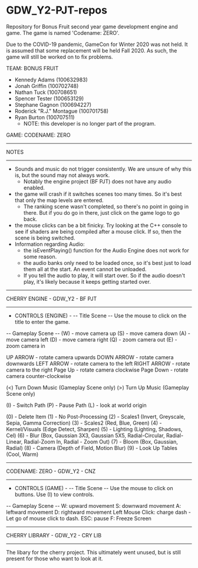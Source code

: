 # GDW_Y2-PJT-repos
Repository for Bonus Fruit second year game development engine and game.
The game is named 'Codename: ZERO'.

Due to the COVID-19 pandemic, GameCon for Winter 2020 was not held. It is assumed that some replacement will be held Fall 2020.
As such, the game will still be worked on to fix problems.

TEAM: BONUS FRUIT
- Kennedy Adams	(100632983)
- Jonah Griffin	(100702748)
- Nathan Tuck	(100708651)
- Spencer Tester (100653129)
- Stephane Gagnon (100694227)
- Roderick "R.J." Montague (100701758)
- Ryan Burton (100707511)
	- NOTE: this developer is no longer part of the program.

GAME: CODENAME: ZERO

*****
NOTES
*****
- Sounds and music do not trigger consistently. We are unsure of why this is, but the sound may not always work.
	- Notably the engine project (BF PJT) does not have any audio enabled.
- the game will crash if it switches scenes too many times. So it's best that only the map levels are entered.
	- The ranking scene wasn't completed, so there's no point in going in there. But if you do go in there, just click on the game logo to go back.
- the mouse clicks can be a bit finicky. Try looking at the C++ console to see if shaders are being compiled after a mouse click. If so, then the scene is being switched.
- Information regarding Audio:
	- the isEventPlaying() function for the Audio Engine does not work for some reason.
	- the audio banks only need to be loaded once, so it's best just to load them all at the start. An event cannot be unloaded.
	- If you tell the audio to play, it will start over. So if the audio doesn't play, it's likely because it keeps getting started over.

**********************************
CHERRY ENGINE - GDW_Y2 - BF PJT
**********************************
- CONTROLS (ENGINE) -
-- Title Scene --
Use the mouse to click on the title to enter the game.

-- Gameplay Scene --
(W) - move camera up
(S) - move camera down
(A) - move camera left
(D) - move camera right
(Q) - zoom camera out
(E) - zoom camera in

UP ARROW - rotate camera upwards
DOWN ARROW - rotate camera downwards
LEFT ARROW - rotate camera to the left
RIGHT ARROW - rotate camera to the right
Page Up - rotate camera clockwise
Page Down - rotate camera counter-clockwise

(<) Turn Down Music (Gameplay Scene only)
(>) Turn Up Music (Gameplay Scene only)

(I) - Switch Path
(P) - Pause Path
(L) - look at world origin

(0) - Delete Item
(1) - No Post-Processing
(2) - Scales1 (Invert, Greyscale, Sepia, Gamma Correction)
(3) - Scales2 (Red, Blue, Green)
(4) - Kernel/Visuals (Edge Detect, Sharpen)
(5) - Lighting (Lighting, Shadows, Cel)
(6) - Blur (Box, Gaussian 3X3, Gaussian 5X5, Radial-Circular, Radial-Linear, Radial-Zoom In, Radial - Zoom Out)
(7) - Bloom (Box, Gaussian, Radial)
(8) - Camera (Depth of Field, Motion Blur)
(9) - Look Up Tables (Cool, Warm)

**********************************
CODENAME: ZERO - GDW_Y2 - CNZ
**********************************
- CONTROLS (GAME) -
-- Title Scene --
Use the mouse to click on buttons.
Use (I) to view controls.

-- Gameplay Scene --
W: upward movement
S: downward movement
A: leftward movement
D: rightward movement
Left Mouse Click: charge dash
	- Let go of mouse click to dash.
ESC: pause
F: Freeze Screen

**********************************
CHERRY LIBRARY - GDW_Y2 - CRY LIB
**********************************
The libary for the cherry project. This ultimately went unused, but is still present for those who want to look at it.